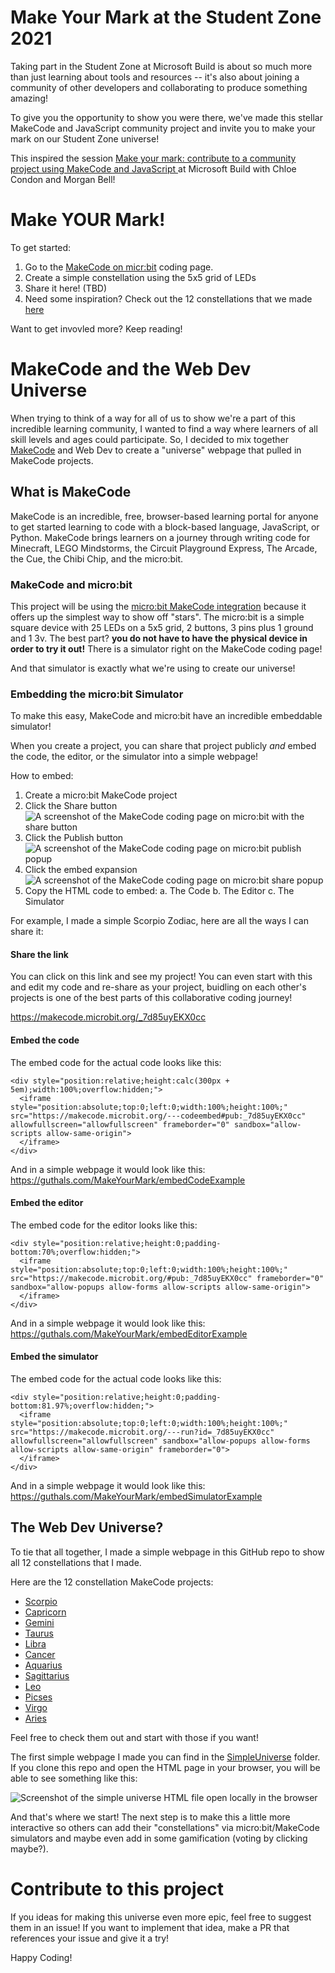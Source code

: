 # Make Your Mark at the Student Zone 2021

Taking part in the Student Zone at Microsoft Build is about so much more than just learning about tools and resources -- it's also about joining a community of other developers and collaborating to produce something amazing! 

To give you the opportunity to show you were there, we've made this stellar MakeCode and JavaScript community project and invite you to make your mark on our Student Zone universe!

This inspired the session [Make your mark: contribute to a community project using MakeCode and JavaScript ](https://mybuild.microsoft.com/sessions/9ff3107b-0895-4d3a-a585-09ee14d2d05c?source=sessions) at Microsoft Build with Chloe Condon and Morgan Bell!

# Make YOUR Mark!

To get started:
1. Go to the [MakeCode on micr:bit](https://makecode.microbit.org/) coding page.
2. Create a simple constellation using the 5x5 grid of LEDs
3. Share it here! (TBD)
4. Need some inspiration? Check out the 12 constellations that we made [here](contellations.md)

Want to get invovled more? Keep reading!

# MakeCode and the Web Dev Universe

When trying to think of a way for all of us to show we're a part of this incredible learning community, I wanted to find a way where learners of all skill levels and ages could participate. So, I decided to mix together [MakeCode](https://makecode.com/) and Web Dev to create a "universe" webpage that pulled in MakeCode projects. 

## What is MakeCode

MakeCode is an incredible, free, browser-based learning portal for anyone to get started learning to code with a block-based language, JavaScript, or Python. MakeCode brings learners on a journey through writing code for Minecraft, LEGO Mindstorms, the Circuit Playground Express, The Arcade, the Cue, the Chibi Chip, and the micro:bit. 

### MakeCode and micro:bit

This project will be using the [micro:bit MakeCode integration](https://makecode.microbit.org/) because it offers up the simplest way to show off "stars". The micro:bit is a simple square device with 25 LEDs on a 5x5 grid, 2 buttons, 3 pins plus 1 ground and 1 3v. The best part? **you do not have to have the physical device in order to try it out!** There is a simulator right on the MakeCode coding page!

And that simulator is exactly what we're using to create our universe!

### Embedding the micro:bit Simulator

To make this easy, MakeCode and micro:bit have an incredible embeddable simulator!

When you create a project, you can share that project publicly *and* embed the code, the editor, or the simulator into a simple webpage!

How to embed:
1. Create a micro:bit MakeCode project
2. Click the Share button  
![A screenshot of the MakeCode coding page on micro:bit with the share button](assets/share1.png)
4. Click the Publish button  
![A screenshot of the MakeCode coding page on micro:bit publish popup](assets/share2.png)
6. Click the embed expansion  
![A screenshot of the MakeCode coding page on micro:bit share popup](assets/share3.png)
8. Copy the HTML code to embed:
  a. The Code
  b. The Editor
  c. The Simulator

For example, I made a simple Scorpio Zodiac, here are all the ways I can share it:

#### Share the link

You can click on this link and see my project! You can even start with this and edit my code and re-share as your project, buidling on each other's projects is one of the best parts of this collaborative coding journey!

https://makecode.microbit.org/_7d85uyEKX0cc

#### Embed the code

The embed code for the actual code looks like this:
```
<div style="position:relative;height:calc(300px + 5em);width:100%;overflow:hidden;">
  <iframe style="position:absolute;top:0;left:0;width:100%;height:100%;" src="https://makecode.microbit.org/---codeembed#pub:_7d85uyEKX0cc" allowfullscreen="allowfullscreen" frameborder="0" sandbox="allow-scripts allow-same-origin">
  </iframe>
</div>
```

And in a simple webpage it would look like this: https://guthals.com/MakeYourMark/embedCodeExample

#### Embed the editor

The embed code for the editor looks like this:
```
<div style="position:relative;height:0;padding-bottom:70%;overflow:hidden;">
  <iframe style="position:absolute;top:0;left:0;width:100%;height:100%;" src="https://makecode.microbit.org/#pub:_7d85uyEKX0cc" frameborder="0" sandbox="allow-popups allow-forms allow-scripts allow-same-origin">
  </iframe>
</div>
```

And in a simple webpage it would look like this: https://guthals.com/MakeYourMark/embedEditorExample

#### Embed the simulator

The embed code for the actual code looks like this: 
```
<div style="position:relative;height:0;padding-bottom:81.97%;overflow:hidden;">
  <iframe style="position:absolute;top:0;left:0;width:100%;height:100%;" src="https://makecode.microbit.org/---run?id=_7d85uyEKX0cc" allowfullscreen="allowfullscreen" sandbox="allow-popups allow-forms allow-scripts allow-same-origin" frameborder="0">
  </iframe>
</div>
```

And in a simple webpage it would look like this: https://guthals.com/MakeYourMark/embedSimulatorExample


## The Web Dev Universe?

To tie that all together, I made a simple webpage in this GitHub repo to show all 12 constellations that I made. 

Here are the 12 constellation MakeCode projects:
- [Scorpio](https://makecode.microbit.org/_h08gTLDCpWTK)
- [Capricorn](https://makecode.microbit.org/_LRqPivPjVeEU)
- [Gemini](https://makecode.microbit.org/_0RL83p32AhP1)
- [Taurus](https://makecode.microbit.org/_63KTCr7CXYTP)
- [Libra](https://makecode.microbit.org/_32KgyaJ3q1vt)
- [Cancer](https://makecode.microbit.org/_APsYmweF93Ew)
- [Aquarius](https://makecode.microbit.org/_A8iFD8fY4KTe)
- [Sagittarius](https://makecode.microbit.org/_1vbLt6UYaUEP)
- [Leo](https://makecode.microbit.org/_TM6RwqfvuLbM)
- [Picses](https://makecode.microbit.org/_Rj24RkPHqYDC)
- [Virgo](https://makecode.microbit.org/_2wEH1ob4KTdt)
- [Aries](https://makecode.microbit.org/_iwtFP13R44dc)

Feel free to check them out and start with those if you want!

The first simple webpage I made you can find in the [SimpleUniverse](https://github.com/drguthals/MakeYourMark/tree/main/SimpleUniverse) folder. If you clone this repo and open the HTML page in your browser, you will be able to see something like this:

![Screenshot of the simple universe HTML file open locally in the browser ](assets/simpleuniverse.png)

And that's where we start! The next step is to make this a little more interactive so others can add their "constellations" via micro:bit/MakeCode simulators and maybe even add in some gamification (voting by clicking maybe?).

# Contribute to this project

If you ideas for making this universe even more epic, feel free to suggest them in an issue! If you want to implement that idea, make a PR that references your issue and give it a try!

Happy Coding!
